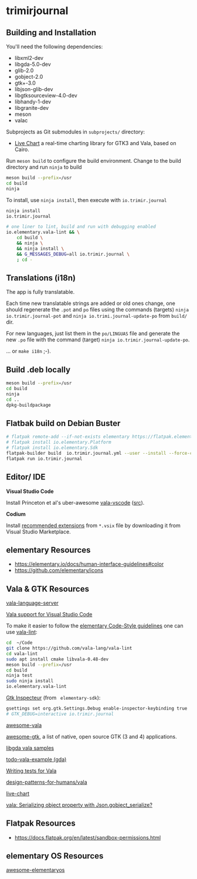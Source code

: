 # trimirjournal

## Building and Installation

You'll need the following dependencies:
* libxml2-dev
* libgda-5.0-dev
* glib-2.0
* gobject-2.0
* gtk+-3.0
* libjson-glib-dev
* libgtksourceview-4.0-dev
* libhandy-1-dev
* libgranite-dev
* meson
* valac

Subprojects as Git submodules in `subprojects/` directory:

* [Live Chart](https://github.com/lcallarec/live-chart) a real-time charting library for GTK3 and Vala, based on Cairo.

Run `meson build` to configure the build environment. Change to the build directory and run `ninja` to build

```bash
meson build --prefix=/usr
cd build
ninja
```

To install, use `ninja install`, then execute with `io.trimir.journal`

```bash
ninja install
io.trimir.journal

# one liner to lint, build and run with debugging enabled
io.elementary.vala-lint && \
    cd build \
    && ninja \
    && ninja install \
    && G_MESSAGES_DEBUG=all io.trimir.journal \
    ; cd -
```

## Translations (i18n)

The app is fully translatable.

Each time new translatable strings are added or old ones change, one should regenerate the `.pot` and `po` files using the commands (targets) `ninja io.trimir.journal-pot` and `ninja io.trimi.journal-update-po` from `build/` dir.

For new languages, just list them in the `po/LINGUAS` file and generate the new `.po` file with the command (target) `ninja io.trimir.journal-update-po`.

... or `make i18n` ;-).

## Build .deb locally

```bash
meson build --prefix=/usr
cd build
ninja
cd ..
dpkg-buildpackage
```

## Flatbak build on Debian Buster

```bash
# flatpak remote-add --if-not-exists elementary https://flatpak.elementary.io/repo.flatpakrepo
# flatpak install io.elementary.Platform
# flatpak install io.elementary.Sdk
flatpak-builder build  io.trimir.journal.yml --user --install --force-clean
flatpak run io.trimir.journal
```

## Editor/ IDE

**Visual Studio Code**

Install Princeton et al's uber-awesome [vala-vscode](https://marketplace.visualstudio.com/items?itemName=prince781.vala) ([src](https://github.com/Prince781/vala-vscode)).

**Codium**

Install [recommended extensions](https://wiki.gnome.org/Projects/Vala/Tools/VisualStudioCode) from `*.vsix` file by downloading it from Visual Studio Marketplace.

## elementary Resources

- https://elementary.io/docs/human-interface-guidelines#color
- https://github.com/elementary/icons

## Vala & GTK Resources

[vala-language-server](https://github.com/Prince781/vala-language-server)

[Vala support for Visual Studio Code](https://github.com/Prince781/vala-vscode)

To make it easier to follow the [elementary Code-Style guidelines](https://elementary.io/docs/code/reference#code-style) one can use [vala-lint](https://github.com/vala-lang/vala-lint):

```bash
cd  ~/Code
git clone https://github.com/vala-lang/vala-lint
cd vala-lint
sudo apt install cmake libvala-0.48-dev
meson build --prefix=/usr
cd build
ninja test
sudo ninja install
io.elementary.vala-lint
```

[Gtk Inspecteur](https://elementary.io/docs/code/os-dev#gtk-inspector) (from ` elementary-sdk`):

```bash
gsettings set org.gtk.Settings.Debug enable-inspector-keybinding true
# GTK_DEBUG=interactive io.trimir.journal
```

[awesome-vala](https://github.com/desiderantes/awesome-vala)

[awesome-gtk](https://github.com/unrelentingtech/awesome-gtk), a list of native, open source GTK (3 and 4) applications.

[libgda vala samples](https://gitlab.gnome.org/GNOME/libgda/-/tree/LIBGDA_5_2_8/samples/vala)

[todo-vala-example (gda)](https://github.com/undeadspez/todo-vala-example)

[Writing tests for Vala](https://esite.ch/2012/06/writing-tests-for-vala/)

[design-patterns-for-humans/vala](https://github.com/design-patterns-for-humans/vala)

[live-chart](https://github.com/lcallarec/live-chart)

[vala: Serializing object property with Json.gobject_serialize?](https://stackoverflow.com/questions/43344017/vala-serializing-object-property-with-json-gobject-serialize/58461239)

## Flatpak Resources

- https://docs.flatpak.org/en/latest/sandbox-permissions.html

## elementary OS Resources

[awesome-elementaryos](https://github.com/kleinrein/awesome-elementaryos)